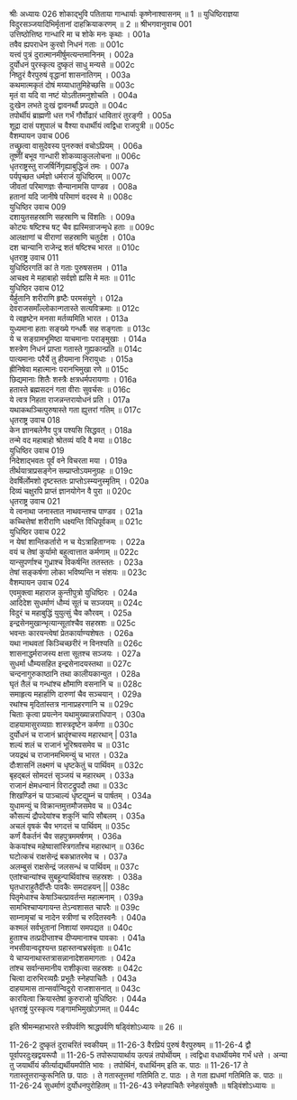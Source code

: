 श्रीः
अध्यायः 026
शोकाद्भुवि पतिताया गान्धार्याः कृष्णेनाश्वासनम् ॥ 1 ॥ युधिष्ठिराज्ञया विदुरसञ्जयादिभिर्मृतानां दाहक्रियाकरणम् ॥ 2 ॥
श्रीभगवानुवाच 	001  
उत्तिष्ठोत्तिष्ठ गान्धारि मा च शोके मनः कृथाः ।	001a  
तवैव ह्यपराधेन कुरवो निधनं गताः ॥	001c  
यत्त्वं पुत्रं दुरात्मानमीर्षुमत्यन्तमानिनम् ।	002a  
दुर्योधनं पुरस्कृत्य दुष्कृतं साधु मन्यसे ॥	002c  
निष्ठुरं वैरपुरुषं वृद्धानां शासनातिगम् ।	003a  
कथमात्मकृतं दोषं मय्याधातुमिहेच्छसि ॥	003c  
मृतं वा यदि वा नष्टं योऽतीतमनुशोचति ।	004a  
दुःखेन लभते दुःखं द्वावनर्थौ प्रपद्यते ॥	004c  
तपोर्थीयं ब्राह्मणी धत्त गर्भं गौर्वोढारं धावितारं तुरङ्गी ।	005a  
शूद्रा दासं पशुपालं च वैश्या वधार्थीयं त्वद्विधा राजपुत्री ॥	005c  
वैशम्पायन उवाच 	006  
तच्छ्रुत्वा वासुदेवस्य पुनरुक्तं वचोऽप्रियम् ।	006a  
तूष्णीं बभूव गान्धारी शोकव्याकुललोचना ॥	006c  
धृतराष्ट्रस्तु राजर्षिर्निगृह्याबुद्धिजं तमः ।	007a  
पर्यपृच्छत धर्मज्ञो धर्मराजं युधिष्ठिरम् ॥	007c  
जीवतां परिमाणज्ञः सैन्यानामसि पाण्डव ।	008a  
हतानां यदि जानीषे परिमाणं वदस्व मे ॥	008c  
युधिष्ठिर उवाच 	009  
दशायुतसहस्राणि सहस्राणि च विंशतिः ।	009a  
कोट्यः षष्टिश्च षट् चैव ह्यस्मिन्राजन्मृधे हताः ॥	009c  
आलक्षाणां च वीराणां सहस्राणि चतुर्दश ।	010a  
दश चान्यानि राजेन्द्र शतं षष्टिश्च भारत ॥	010c  
धृतराष्ट्र उवाच 	011  
युधिष्ठिरगतिं कां ते गताः पुरुषसत्तम ।	011a  
आचक्ष्व मे महाबाहो सर्वज्ञो ह्यसि मे मतः ॥	011c  
युधिष्ठिर उवाच 	012  
यैर्हुतानि शरीराणि हृष्टैः परमसंयुगे ।	012a  
देवराजसमाँल्लोकान्गतास्ते सत्यविक्रमाः ॥	012c  
ये त्वहृष्टेन मनसा मर्तव्यमिति भारत ।	013a  
युध्यमाना हताः सङ्ख्ये गन्धर्वैः सह सङ्गताः ॥	013c  
ये च सङ्ग्रामभूमिष्ठा याचमानाः पराङ्मुखाः ।	014a  
शस्त्रेण निधनं प्राप्ता गतास्ते गुह्यकान्प्रति ॥	014c  
पात्यमानाः परैर्ये तु हीयमाना निरायुधाः ।	015a  
ह्रीनिषेवा महात्मानः परानभिमुखा रणे ॥	015c  
छिद्यमानाः शितैः शस्त्रैः क्षत्रधर्मपरायणाः ।	016a  
हतास्ते ब्रह्मसदनं गता वीराः सुवर्चसः ॥	016c  
ये त्वत्र निहता राजन्नन्तरायोधनं प्रति ।	017a  
यथाकथञ्चित्पुरुषास्ते गता ह्युत्तरां गतिम् ॥	017c  
धृतराष्ट्र उवाच 	018  
केन ज्ञानबलेनैव पुत्र पश्यसि सिद्धवत् ।	018a  
तन्मे वद महाबाहो श्रोतव्यं यदि वै मया ॥	018c  
युधिष्ठिर उवाच 	019  
निदेशाद्भवतः पूर्वं वने विचरता मया ।	019a  
तीर्थयात्राप्रसङ्गेन सम्प्राप्तोऽयमनुग्रहः ॥	019c  
देवर्षिर्लोमशो दृष्टस्ततः प्राप्तोऽस्म्यनुस्मृतिम् ।	020a  
दिव्यं चक्षुरपि प्राप्तं ज्ञानयोगेन वै पुरा ॥	020c  
धृतराष्ट्र उवाच 	021  
ये त्वनाथा जनास्तात नाथवन्तश्च पाण्डव ।	021a  
कच्चित्तेषां शरीराणि धक्ष्यन्ति विधिपूर्वकम् ॥	021c  
युधिष्ठिर उवाच 	022  
न येषां शान्तिकर्तारो न च येऽत्राहिताग्नयः ।	022a  
वयं च तेषां कुर्यामो बहुत्वात्तात कर्मणाम् ॥	022c  
यान्सुपर्णाश्च गुध्राश्च विकर्षन्ति ततस्ततः ।	023a  
तेषां सङ्कर्षणा लोका भविष्यन्ति न संशयः ॥	023c  
वैशम्पायन उवाच 	024  
एवमुक्त्वा महाराज कुन्तीपुत्रो युधिष्ठिरः ।	024a  
आदिदेश सुधर्माणं धौम्यं सूतं च सञ्जयम् ॥	024c  
विदुरं च महाबुद्धिं युयुत्सुं चैव कौरवम् ।	025a  
इन्द्रसेनमुखान्भृत्यान्सूतांश्चैव सहस्रशः ॥	025c  
भवन्तः कारयन्त्वेषां प्रेतकार्याण्यशेषतः ।	026a  
यथा नाथवतां किञ्चिच्छरीरं न विनश्यति ॥	026c  
शासनाद्धर्मराजस्य क्षत्ता सूतश्च सञ्जयः ।	027a  
सुधर्मा धौम्यसहित इन्द्रसेनादयस्तथा ॥	027c  
चन्दनागुरुकाष्ठानि तथा कालीयकान्युत ।	028a  
घृतं तैलं च गन्धांश्च क्षौमाणि वसनानि च ॥	028c  
समाहृत्य महार्हाणि दारुणां चैव सञ्चयान् ।	029a  
रथांश्च मृदितांस्तत्र नानाप्रहरणानि च ॥	029c  
चिताः कृत्वा प्रयत्नेन यथामुख्यान्नराधिपान् ।	030a  
दाहयामासुरव्यग्राः शास्त्रदृष्टेन कर्मणा ॥	030c  
दुर्योधनं च राजानं भ्रातॄंश्चास्य महारथान् |	031a  
शल्यं शलं च राजानं भूरिश्रवसमेव च ॥	031c  
जयद्रथं च राजानमभिमन्युं च भारत ।	032a  
दौःशासनिं लक्ष्मणं च धृष्टकेतुं च पार्थिवम् ॥	032c  
बृहद्बलं सोमदत्तं सृञ्जयं च महारथम् ।	033a  
राजानं क्षेमधन्वानं विराटद्रुपदौ तथा ॥	033c  
शिखण्डिनं च पाञ्चाल्यं धृष्टद्युम्नं च पार्षतम् ।	034a  
युधामन्युं च विक्रान्तमुत्तमौजसमेव च ॥	034c  
कौसल्यं द्रौपदेयांश्च शकुनिं चापि सौबलम् ।	035a  
अचलं वृषकं चैव भगदत्तं च पार्थिवम् ॥	035c  
कर्णं वैकर्तनं चैव सहपुत्रममर्षणम् ।	036a  
केकयांश्च महेष्वासांस्त्रिगर्तांश्च महारथान् ॥	036c  
घटोत्कचं राक्षसेन्द्रं बकभ्रातरमेव च ।	037a  
अलम्बुसं राक्षसेन्द्रं जलसन्धं च पार्थिवम् ॥	037c  
एतांश्चान्यांश्च सुबहून्पार्थिवांश्च सहस्रशः ।	038a  
घृतधाराहुतैर्दीप्तैः पावकैः समदाहयन् ||	038c  
पितृमेधाश्च केषाञ्चित्प्रावर्तन्त महात्मनाम् ।	039a  
सामभिश्चाप्यगायन्त तेऽन्वशासत चापरैः ॥	039c  
साम्नामृचां च नादेन स्त्रीणां च रुदितस्वनैः ।	040a  
कश्मलं सर्वभूतानां निशायां समपद्यत ॥	040c  
हुताश्च तत्प्रदीप्ताश्च दीप्यमानाश्च पावकाः ।	041a  
नभसीवान्वदृश्यन्त ग्रहास्तन्वभ्रसंवृताः ॥	041c  
ये चाप्यनाथास्तत्रासन्नानादेशसमागताः ।	042a  
तांश्च सर्वान्समानीय राशीकृत्वा सहस्रशः ॥	042c  
चित्वा दारुभिरव्यग्रैः प्रभूतैः स्नेहपाचितैः ।	043a  
दाहयामास तान्सर्वान्विदुरो राजशासनात् ॥	043c  
कारयित्वा क्रियास्तेषां कुरुराजो युधिष्ठिरः ।	044a  
धृतराष्ट्रं पुरस्कृत्य गङ्गामभिमुखोऽगमत् ॥ 	044c  

इति श्रीमन्महाभारते स्त्रीपर्वणि श्राद्धपर्वणि षड्विंशोऽध्यायः ॥ 26 ॥

11-26-2 दुष्कृतं दुराचरितं स्वकीयम् ॥ 11-26-3 वैरप्रियं पुरुषं वैरपुरुषम् ॥ 11-26-4 द्वौ पूर्वापरदुःखद्वयरूपौ ॥ 11-26-5 तपोरूपायार्थाय उत्पन्नं तपोर्थीयम् । त्वद्विधा वधार्थीयमेव गर्भं धत्ते । अन्या तु जयार्थीयं कीर्त्याद्यर्थीयमपीति भावः । तपोर्थिनं, वधार्थिनम् इति क. पाठः ॥ 11-26-17 ते गतास्तूत्तरान्कुरूनिति छ. पाठः । ते गतास्तूत्तमां गतिमिति ट. पाठः । ते गता ह्यधमां गतिमिति क. पाठः ॥ 11-26-24 सुधर्माणं दुर्योधनपुरोहितम् ॥ 11-26-43 स्नेहपाचितैः स्नेहसंयुक्तैः ॥ षड्विंशोऽध्यायः ॥
